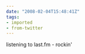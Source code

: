 ```yaml
---
date: "2008-02-04T15:48:41Z"
tags:
- imported
- from-twitter
---
```

listening to last.fm - rockin'
